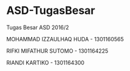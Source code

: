 # ASD-TugasBesar
Tugas Besar ASD 2016/2

MOHAMMAD IZZAULHAQ HUDA     - 1301160565

RIFKI MIFATHUR SUTOMO       - 1301164225

RIANDI KARTIKO              - 1301164300

